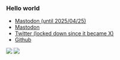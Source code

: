 ### Hello world

* <a rel="me" href="https://fosstodon.org/@tru">Mastodon (until 2025/04/25)</a>
* <a rel="me" href="https:///cyberplace.social/@tru">Mastodon</a>
* <a rel="me" href="https://twitter.com/huynh_tru">Twitter (locked down since it became X)</a>
* <a href="https://github.com/truatpasteurdotfr">Github</a>

![](https://github-profile-summary-cards.vercel.app/api/cards/profile-details?username=truatpasteurdotfr&theme=nord_dark)
![](https://github-profile-summary-cards.vercel.app/api/cards/stats?username=truatpasteurdotfr&theme=nord_dark)

